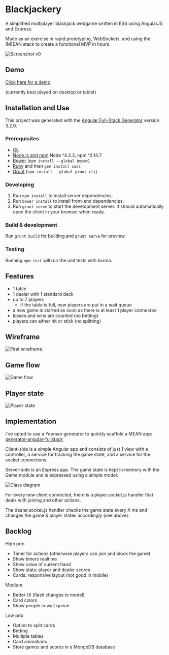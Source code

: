 # Blackjackery #

A simplified multiplayer blackjack webgame written in ES6 using AngularJS and Express. 

Made as an exercise in rapid prototyping, WebSockets, and using the (M)EAN stack to create a functional MVP in hours.

![Screenshot v0](https://cloud.githubusercontent.com/assets/4358650/12536225/9a5d50a0-c29f-11e5-8490-dbc05a439cc9.png)

## Demo

[Click here for a demo](https://blackjackery.herokuapp.com/)

(currently best played on desktop or tablet)

## Installation and Use

This project was generated with the [Angular Full-Stack Generator](https://github.com/DaftMonk/generator-angular-fullstack) version 3.2.0.

### Prerequisites

- [Git](https://git-scm.com/)
- [Node.js and npm](nodejs.org) Node ^4.2.3, npm ^2.14.7
- [Bower](bower.io) (`npm install --global bower`)
- [Ruby](https://www.ruby-lang.org) and then `gem install sass`
- [Grunt](http://gruntjs.com/) (`npm install --global grunt-cli`)

### Developing

 1. Run `npm install` to install server dependencies.
 2. Run `bower install` to install front-end dependencies.
 3. Run `grunt serve` to start the development server. It should automatically open the client in your browser when ready.

### Build & development

Run `grunt build` for building and `grunt serve` for preview.

### Testing

Running `npm test` will run the unit tests with karma.

## Features

 - 1 table
 - 1 dealer with 1 standard deck
 - up to 7 players
	 - if the table is full, new players are put in a wait queue
 - a new game is started as soon as there is at least 1 player connected
 - losses and wins are counted (no betting)
 - players can either hit or stick (no splitting)

## Wireframe

![First wireframe](https://cloud.githubusercontent.com/assets/4358650/12532369/b7806fa6-c212-11e5-8335-3010ef8ba5f3.png)

## Game flow

![Game flow](https://cloud.githubusercontent.com/assets/4358650/12532366/b7573bfe-c212-11e5-84f4-8f3310841ae7.png)

## Player state

![Player state](https://cloud.githubusercontent.com/assets/4358650/12532368/b77e2c82-c212-11e5-8e5e-64f3e9089a50.png)

## Implementation

I've opted to use a Yeoman generator to quickly scaffold a MEAN app: [generator-angular-fullstack](https://github.com/angular-fullstack/generator-angular-fullstack)

Client-side is a simple Angular app and consists of just 1 view with a controller, a service for tracking the game state, and a service for the socket connections.

Server-side is an Express app. The game state is kept in memory with the Game module and is expressed using a simple model:

![Class diagram](https://cloud.githubusercontent.com/assets/4358650/12532367/b76f70fc-c212-11e5-968c-be6f502e435a.png)

For every new client connected, there is a player.socket.js handler that deals with joining and other actions.

The dealer.socket.js handler checks the game state every X ms and changes the game & player states accordingly (see above).

## Backlog

High prio

 - Timer for actions (otherwise players can join and block the game)
 - Show timers realtime
 - Show value of current hand
 - Show stats: player and dealer scores
 - Cards: responsive layout (not good in mobile)

Medium

- Better UI (flash changes to model)
- Card colors
- Show people in wait queue

Low prio

- Option to split cards
- Betting
- Multiple tables
- Card animations
- Store games and scores in a MongoDB database